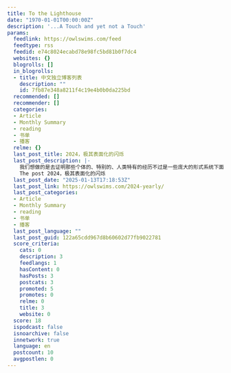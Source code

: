 ```yaml
---
title: To the Lighthouse
date: "1970-01-01T00:00:00Z"
description: '...A Touch and yet not a Touch'
params:
  feedlink: https://owlswims.com/feed
  feedtype: rss
  feedid: e74c8024ecabd78e98fc5bd81b0f7dc4
  websites: {}
  blogrolls: []
  in_blogrolls:
  - title: 中文独立博客列表
    description: ""
    id: 7fb87e348a8211f4c19e4b0b0da225bd
  recommended: []
  recommender: []
  categories:
  - Article
  - Monthly Summary
  - reading
  - 书单
  - 播客
  relme: {}
  last_post_title: 2024，极其表面化的闪烁
  last_post_description: |-
    我们想做的是去证明那些个体的、特别的、人类特有的经历不过是一些庞大的形式系统下面极其表面化的闪烁而已。
    The post 2024，极其表面化的闪烁
  last_post_date: "2025-01-13T17:18:53Z"
  last_post_link: https://owlswims.com/2024-yearly/
  last_post_categories:
  - Article
  - Monthly Summary
  - reading
  - 书单
  - 播客
  last_post_language: ""
  last_post_guid: 122a65cdd967d8b60602d77fb9022781
  score_criteria:
    cats: 0
    description: 3
    feedlangs: 1
    hasContent: 0
    hasPosts: 3
    postcats: 3
    promoted: 5
    promotes: 0
    relme: 0
    title: 3
    website: 0
  score: 18
  ispodcast: false
  isnoarchive: false
  innetwork: true
  language: en
  postcount: 10
  avgpostlen: 0
---
```

